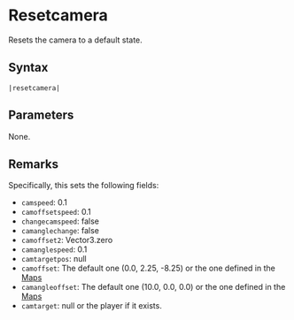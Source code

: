 # Resetcamera

Resets the camera to a default state.

## Syntax

````
|resetcamera|
````

## Parameters

None.

## Remarks

Specifically, this sets the following fields:

* `camspeed`: 0.1
* `camoffsetspeed`: 0.1
* `changecamspeed`: false
* `camanglechange`: false
* `camoffset2`: Vector3.zero
* `camanglespeed`: 0.1
* `camtargetpos`: null
* `camoffset`: The default one (0.0, 2.25, -8.25) or the one defined in the [Maps](../../../Enums%20and%20IDs/Maps.md)
* `camangleoffset`: The default one (10.0, 0.0, 0.0) or the one defined in the [Maps](../../../Enums%20and%20IDs/Maps.md)
* `camtarget`: null or the player if it exists.
